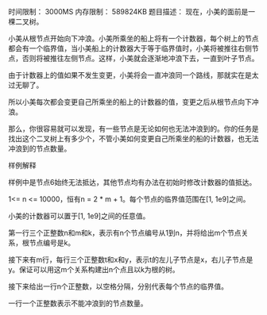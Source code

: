 时间限制： 3000MS
内存限制： 589824KB
题目描述：
现在，小美的面前是一棵二叉树。

小美从根节点开始向下冲浪。小美所乘坐的船上将有一个计数器，每个树上的节点都会有一个临界值，当小美船上的计数器大于等于临界值时，小美将被推往右侧节点，否则将被推往左侧节点。这样，小美就会逐渐地冲浪下去，一直到叶子节点。

由于计数器上的值如果不发生变更，小美将会一直冲浪同一个路线，那就实在是太过无聊了。

所以小美每次都会变更自己所乘坐的船上的计数器的值，变更之后从根节点向下冲浪。

那么，你很容易就可以发现，有一些节点是无论如何也无法冲浪到的。你的任务是找出这个二叉树上有多少个，不管小美如何变更自己所乘坐的船的计数器，也无法冲浪到的节点数量。

样例解释

样例中是节点6始终无法抵达，其他节点均有办法在初始时修改计数器的值抵达。

1<= n <= 10000，恒有n = 2 * m + 1。每个节点的临界值范围在[1, 1e9]之间。

小美的计数器可以置于[1, 1e9]之间的任意值。

第一行三个正整数n和m和k，表示有n个节点编号从1到n，并将给出m个节点关系，根节点编号是k。

接下来有m行，每行三个正整数t和x和y，表示t的左儿子节点是x，右儿子节点是y。保证可以用这m个关系构建出n个点且以k为根的树。

接下来给出一行n个正整数，以空格分隔，分别代表每个节点的临界值。

一行一个正整数表示不能冲浪到的节点数量。